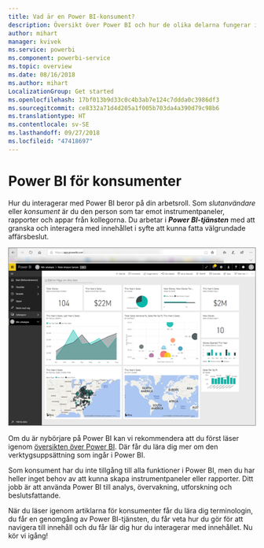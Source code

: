 ```yaml
---
title: Vad är en Power BI-konsument?
description: Översikt över Power BI och hur de olika delarna fungerar ihop – Power BI Desktop, Power BI-tjänsten, Power BI Mobile, rapportservern och Power BI Embedded.
author: mihart
manager: kvivek
ms.service: powerbi
ms.component: powerbi-service
ms.topic: overview
ms.date: 08/16/2018
ms.author: mihart
LocalizationGroup: Get started
ms.openlocfilehash: 17bf013b9d33c0c4b3ab7e124c7ddda0c3986df3
ms.sourcegitcommit: ce8332a71d4d205a1f005b703da4a390d79c98b6
ms.translationtype: HT
ms.contentlocale: sv-SE
ms.lasthandoff: 09/27/2018
ms.locfileid: "47418697"
---
```

# <a name="power-bi-for-consumers"></a>Power BI för konsumenter
Hur du interagerar med Power BI beror på din arbetsroll. Som *slutanvändare* eller *konsument* är du den person som tar emot instrumentpaneler, rapporter och appar från kollegorna. Du arbetar i ***Power BI-tjänsten*** med att granska och interagera med innehållet i syfte att kunna fatta välgrundade affärsbeslut.

![Power BI-instrumentpanel](media/end-user-consumer/power-bi-service.png)

Om du är nybörjare på Power BI kan vi rekommendera att du först läser igenom [översikten över Power BI](../power-bi-overview.md). Där får du lära dig mer om den verktygsuppsättning som ingår i Power BI.

Som konsument har du inte tillgång till alla funktioner i Power BI, men du har heller inget behov av att kunna skapa instrumentpaneler eller rapporter. Ditt jobb är att använda Power BI till analys, övervakning, utforskning och beslutsfattande.

När du läser igenom artiklarna för konsumenter får du lära dig terminologin, du får en genomgång av Power BI-tjänsten, du får veta hur du gör för att navigera till innehåll och du får lär dig hur du interagerar med innehållet.  Nu kör vi igång!

